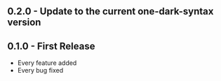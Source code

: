 ## 0.2.0 - Update to the current one-dark-syntax version

## 0.1.0 - First Release
* Every feature added
* Every bug fixed
